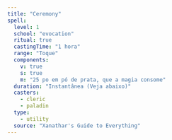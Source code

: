 ```yaml
---
title: "Ceremony"
spell:
  level: 1
  school: "evocation"
  ritual: true
  castingTime: "1 hora"
  range: "Toque"
  components:
    v: true
    s: true
    m: "25 po em pó de prata, que a magia consome"
  duration: "Instantânea (Veja abaixo)"
  casters:
    - cleric
    - paladin
  type:
    - utility
  source: "Xanathar's Guide to Everything"
---
```

